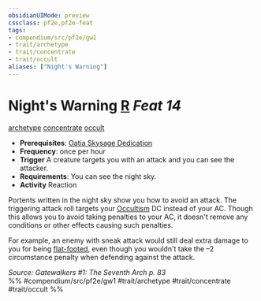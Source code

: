```yaml
---
obsidianUIMode: preview
cssclass: pf2e,pf2e-feat
tags:
- compendium/src/pf2e/gw1
- trait/archetype
- trait/concentrate
- trait/occult
aliases: ["Night's Warning"]
---
```

# Night's Warning  [R](chapter-9-playing-the-game.md#Actions "Reaction") *Feat 14*  
[archetype](archetype.md "Archetype Feat Trait")  [concentrate](concentrate.md "Concentrate Action & Ability Trait")  [occult](occult.md "Occult Tradition Trait")  

- **Prerequisites**: [Oatia Skysage Dedication](oatia-skysage-dedication-gw1.md)
- **Frequency**: once per hour
- **Trigger** A creature targets you with an attack and you can see the attacker.
- **Requirements**: You can see the night sky.
- **Activity** Reaction

Portents written in the night sky show you how to avoid an attack. The triggering attack roll targets your [Occultism](skills.md#Occultism) DC instead of your AC. Though this allows you to avoid taking penalties to your AC, it doesn't remove any conditions or other effects causing such penalties.

For example, an enemy with sneak attack would still deal extra damage to you for being [flat-footed](conditions.md#Flat-footed), even though you wouldn't take the –2 circumstance penalty when defending against the attack.

*Source: Gatewalkers #1: The Seventh Arch p. 83*  
%% #compendium/src/pf2e/gw1 #trait/archetype #trait/concentrate #trait/occult %%